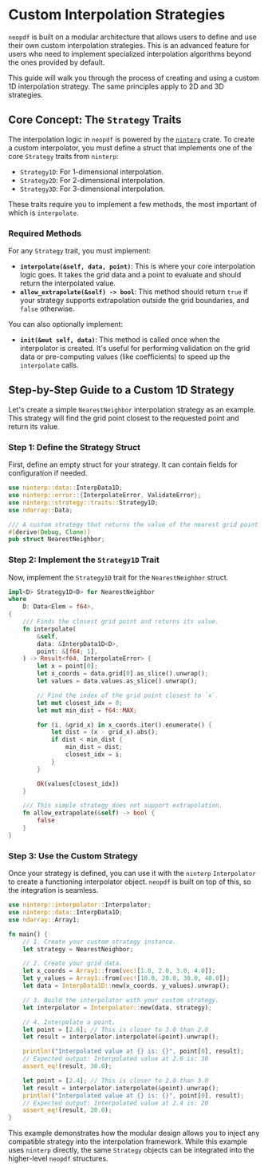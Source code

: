 # Custom Interpolation Strategies

`neopdf` is built on a modular architecture that allows users to define and use their own custom interpolation strategies. This is an advanced feature for users who need to implement specialized interpolation algorithms beyond the ones provided by default.

This guide will walk you through the process of creating and using a custom 1D interpolation strategy. The same principles apply to 2D and 3D strategies.

## Core Concept: The `Strategy` Traits

The interpolation logic in `neopdf` is powered by the [`ninterp`](https://github.com/NREL/ninterp) crate. To create a custom interpolator, you must define a struct that implements one of the core `Strategy` traits from `ninterp`:

- `Strategy1D`: For 1-dimensional interpolation.
- `Strategy2D`: For 2-dimensional interpolation.
- `Strategy3D`: For 3-dimensional interpolation.

These traits require you to implement a few methods, the most important of which is `interpolate`.

### Required Methods

For any `Strategy` trait, you must implement:

- **`interpolate(&self, data, point)`**: This is where your core interpolation logic goes. It takes the grid data and a point to evaluate and should return the interpolated value.
- **`allow_extrapolate(&self) -> bool`**: This method should return `true` if your strategy supports extrapolation outside the grid boundaries, and `false` otherwise.

You can also optionally implement:

- **`init(&mut self, data)`**: This method is called once when the interpolator is created. It's useful for performing validation on the grid data or pre-computing values (like coefficients) to speed up the `interpolate` calls.

## Step-by-Step Guide to a Custom 1D Strategy

Let's create a simple `NearestNeighbor` interpolation strategy as an example. This strategy will find the grid point closest to the requested point and return its value.

### Step 1: Define the Strategy Struct

First, define an empty struct for your strategy. It can contain fields for configuration if needed.

```rust
use ninterp::data::InterpData1D;
use ninterp::error::{InterpolateError, ValidateError};
use ninterp::strategy::traits::Strategy1D;
use ndarray::Data;

/// A custom strategy that returns the value of the nearest grid point.
#[derive(Debug, Clone)]
pub struct NearestNeighbor;
```

### Step 2: Implement the `Strategy1D` Trait

Now, implement the `Strategy1D` trait for the `NearestNeighbor` struct.

```rust
impl<D> Strategy1D<D> for NearestNeighbor
where
    D: Data<Elem = f64>,
{
    /// Finds the closest grid point and returns its value.
    fn interpolate(
        &self,
        data: &InterpData1D<D>,
        point: &[f64; 1],
    ) -> Result<f64, InterpolateError> {
        let x = point[0];
        let x_coords = data.grid[0].as_slice().unwrap();
        let values = data.values.as_slice().unwrap();

        // Find the index of the grid point closest to `x`.
        let mut closest_idx = 0;
        let mut min_dist = f64::MAX;

        for (i, &grid_x) in x_coords.iter().enumerate() {
            let dist = (x - grid_x).abs();
            if dist < min_dist {
                min_dist = dist;
                closest_idx = i;
            }
        }

        Ok(values[closest_idx])
    }

    /// This simple strategy does not support extrapolation.
    fn allow_extrapolate(&self) -> bool {
        false
    }
}
```

### Step 3: Use the Custom Strategy

Once your strategy is defined, you can use it with the `ninterp` `Interpolator` to create a functioning interpolator object. `neopdf` is built on top of this, so the integration is seamless.

```rust
use ninterp::interpolator::Interpolator;
use ninterp::data::InterpData1D;
use ndarray::Array1;

fn main() {
    // 1. Create your custom strategy instance.
    let strategy = NearestNeighbor;

    // 2. Create your grid data.
    let x_coords = Array1::from(vec![1.0, 2.0, 3.0, 4.0]);
    let y_values = Array1::from(vec![10.0, 20.0, 30.0, 40.0]);
    let data = InterpData1D::new(x_coords, y_values).unwrap();

    // 3. Build the interpolator with your custom strategy.
    let interpolator = Interpolator::new(data, strategy);

    // 4. Interpolate a point.
    let point = [2.6]; // This is closer to 3.0 than 2.0
    let result = interpolator.interpolate(&point).unwrap();

    println!("Interpolated value at {} is: {}", point[0], result);
    // Expected output: Interpolated value at 2.6 is: 30
    assert_eq!(result, 30.0);

    let point = [2.4]; // This is closer to 2.0 than 3.0
    let result = interpolator.interpolate(&point).unwrap();
    println!("Interpolated value at {} is: {}", point[0], result);
    // Expected output: Interpolated value at 2.4 is: 20
    assert_eq!(result, 20.0);
}
```

This example demonstrates how the modular design allows you to inject any compatible strategy into the interpolation framework. While this example uses `ninterp` directly, the same `Strategy` objects can be integrated into the higher-level `neopdf` structures.
